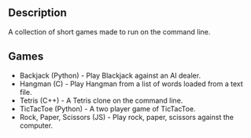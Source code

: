 ## Description
A collection of short games made to run on the command line.

## Games
- Backjack (Python) - Play Blackjack against an AI dealer.
- Hangman (C) - Play Hangman from a list of words loaded from a text file.
- Tetris (C++) - A Tetris clone on the command line.
- TicTacToe (Python) - A two player game of TicTacToe.
- Rock, Paper, Scissors (JS) - Play rock, paper, scissors against the computer.
